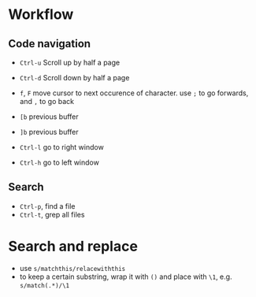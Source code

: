 # Workflow


## Code navigation

- `Ctrl-u` Scroll up by half a page
- `Ctrl-d` Scroll down by half a page
- `f`, `F` move cursor to next occurence of character. use `;` to go forwards, and `,` to go back

- `[b` previous buffer
- `]b` previous buffer
- `Ctrl-l` go to right window
- `Ctrl-h` go to left window


## Search

- `Ctrl-p`, find a file
- `Ctrl-t`, grep all files

# Search and  replace
- use `s/matchthis/relacewiththis`
- to keep a certain substring, wrap it with `()` and place with `\1`, e.g. `s/match(.*)/\1` 
